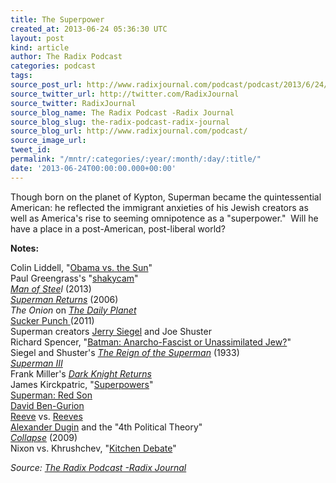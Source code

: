 ```yaml
---
title: The Superpower
created_at: 2013-06-24 05:36:30 UTC
layout: post
kind: article
author: The Radix Podcast
categories: podcast
tags: 
source_post_url: http://www.radixjournal.com/podcast/podcast/2013/6/24/the-superpower
source_twitter_url: http://twitter.com/RadixJournal
source_twitter: RadixJournal
source_blog_name: The Radix Podcast -Radix Journal
source_blog_slug: the-radix-podcast-radix-journal
source_blog_url: http://www.radixjournal.com/podcast/
source_image_url: 
tweet_id: 
permalink: "/mntr/:categories/:year/:month/:day/:title/"
date: '2013-06-24T00:00:00.000+00:00'
---
```

<p>Though born on the planet of Kypton, Superman became the quintessential American: he reflected the immigrant anxieties of his Jewish creators as well as America's rise to seeming omnipotence as a "superpower." &nbsp;Will he have a place in a post-American, post-liberal world? &nbsp; &nbsp;&nbsp;</p>



<p><strong>Notes:</strong></p><p><span>Colin Liddell, "</span><a href="http://alternativeright.com/blog/2013/6/20/the-sun-declares-war-on-obama">Obama vs. the Sun</a><span>"</span><br><span>Paul Greengrass's "</span><a href="http://www.cinemablend.com/new/Interview-Paul-Greengrass-Explains-The-Shaky-Cam-17539.html">shakycam</a><span>"&nbsp;</span><br><em><a href="http://www.imdb.com/title/tt0770828/">Man of Stee</a>l&nbsp;</em><span>(2013)</span><br><em><a href="http://www.imdb.com/title/tt0348150/">Superman Returns</a>&nbsp;</em><span>(2006)&nbsp;</span><br><em>The Onion</em><span>&nbsp;on&nbsp;</span><em><a href="http://www.theonion.com/articles/economically-healthy-daily-planet-now-most-unreali,28718/">The Daily Planet</a></em><br><a href="http://www.imdb.com/title/tt0978764/">Sucker Punch&nbsp;</a><span>(2011)</span><br><span>Superman creators&nbsp;</span><a href="https://en.wikipedia.org/wiki/Jerry_Siegel">Jerry Siegel</a><span>&nbsp;and&nbsp;Joe Shuster</span><br><span>Richard Spencer, "</span><a href="http://altright-archive.net/main/blogs/zeitgeist/batman/">Batman: Anarcho-Fascist or Unassimilated Jew?</a><span>"</span><br><span>Siegel and Shuster's&nbsp;</span><a href="http://en.wikipedia.org/wiki/The_Reign_of_the_Superman"><em>The Reign of the Superman</em></a><span>&nbsp;(1933)</span><br><em><a href="http://www.youtube.com/watch?v=UiwduaIGVVE">Superman III</a></em><br><span>Frank Miller's&nbsp;</span><em><a href="http://www.amazon.com/gp/product/1563893428/ref=as_li_ss_tl?ie=UTF8&amp;camp=1789&amp;creative=390957&amp;creativeASIN=1563893428&amp;linkCode=as2&amp;tag=alterright-20">Dark Knight Returns</a></em><br><span>James Kirckpatric, "</span><a href="http://altright-archive.net/main/the-magazine/superpowers/">Superpowers</a><span>"</span><br><a href="http://www.amazon.com/gp/product/1401201911/ref=as_li_ss_tl?ie=UTF8&amp;camp=1789&amp;creative=390957&amp;creativeASIN=1401201911&amp;linkCode=as2&amp;tag=alterright-20">Superman: Red Son</a><br><a href="http://en.wikipedia.org/wiki/David_Ben-Gurion">David Ben-Gurion</a><br><a href="http://en.wikipedia.org/wiki/Christopher_Reeve">Reeve</a><span>&nbsp;vs.&nbsp;</span><a href="http://en.wikipedia.org/wiki/George_Reeves">Reeves</a><br><a href="http://www.counter-currents.com/2012/09/unthinking-liberalism/">Alexander Dugin</a><span>&nbsp;and the "4th Political Theory"&nbsp;</span><br><a href="http://www.imdb.com/title/tt1503769/"><em>Collapse</em></a><span>&nbsp;(2009)&nbsp;</span><br><span>Nixon vs. Khrushchev, "</span><a href="http://www.youtube.com/watch?v=-CvQOuNecy4">Kitchen Debate</a><span>"</span></p><div class="">
    <i>Source: <a href="http://www.radixjournal.com/podcast/">The Radix Podcast -Radix Journal</a></i>
</div>
